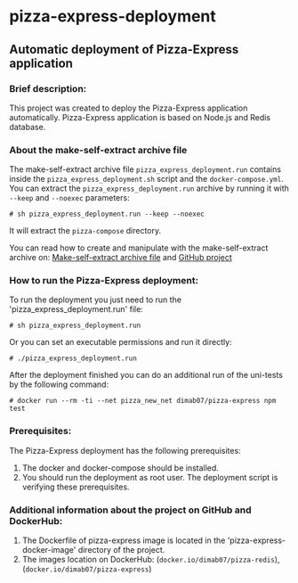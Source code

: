 # pizza-express-deployment
## Automatic deployment of Pizza-Express application

### Brief description:
This project was created to deploy the Pizza-Express application automatically. Pizza-Express application is based on Node.js and Redis database.

### About the make-self-extract archive file
The make-self-extract archive file `pizza_express_deployment.run` contains inside the `pizza_express_deployment.sh` script and the `docker-compose.yml`.
You can extract the `pizza_express_deployment.run` archive by running it with `--keep` and `--noexec` parameters:
```
# sh pizza_express_deployment.run --keep --noexec
```
It will extract the `pizza-compose` directory.

You can read how to create and manipulate with the make-self-extract archive on:
[Make-self-extract archive file](https://makeself.io/) and 
[GitHub project](https://github.com/megastep/makeself)


### How to run the Pizza-Express deployment:

To run the deployment you just need to run the 'pizza_express_deployment.run' file:
```
# sh pizza_express_deployment.run
```

Or you can set an executable permissions and run it directly:
```
# ./pizza_express_deployment.run
```

After the deployment finished you can do an additional run of the uni-tests by the following command:
```
# docker run --rm -ti --net pizza_new_net dimab07/pizza-express npm test
```

### Prerequisites:

The Pizza-Express deployment has the following prerequisites:
1. The docker and docker-compose should be installed.
2. You should run the deployment as root user.
The deployment script is verifying these prerequisites.

### Additional information about the project on GitHub and DockerHub:

1. The Dockerfile of pizza-express image is located in the 'pizza-express-docker-image' directory of the project.
2. The images location on DockerHub:
  (`docker.io/dimab07/pizza-redis`), (`docker.io/dimab07/pizza-express`)

